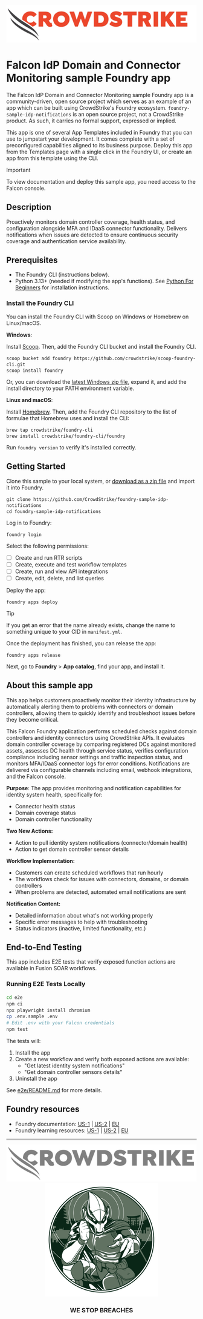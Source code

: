![CrowdStrike Falcon](/images/cs-logo.png?raw=true)

# Falcon IdP Domain and Connector Monitoring sample Foundry app

The Falcon IdP Domain and Connector Monitoring sample Foundry app is a community-driven, open source project which serves as an example of an app which can be built using CrowdStrike's Foundry ecosystem. `foundry-sample-idp-notifications` is an open source project, not a CrowdStrike product. As such, it carries no formal support, expressed or implied.

This app is one of several App Templates included in Foundry that you can use to jumpstart your development. It comes complete with a set of preconfigured capabilities aligned to its business purpose. Deploy this app from the Templates page with a single click in the Foundry UI, or create an app from this template using the CLI.

> [!IMPORTANT]  
> To view documentation and deploy this sample app, you need access to the Falcon console.

## Description

Proactively monitors domain controller coverage, health status, and configuration alongside MFA and IDaaS connector functionality. Delivers notifications when issues are detected to ensure continuous security coverage and authentication service availability.

## Prerequisites

* The Foundry CLI (instructions below).
* Python 3.13+ (needed if modifying the app's functions). See [Python For Beginners](https://www.python.org/about/gettingstarted/) for installation instructions.

### Install the Foundry CLI

You can install the Foundry CLI with Scoop on Windows or Homebrew on Linux/macOS.

**Windows**:

Install [Scoop](https://scoop.sh/). Then, add the Foundry CLI bucket and install the Foundry CLI.

```shell
scoop bucket add foundry https://github.com/crowdstrike/scoop-foundry-cli.git
scoop install foundry
```

Or, you can download the [latest Windows zip file](https://assets.foundry.crowdstrike.com/cli/latest/foundry_Windows_x86_64.zip), expand it, and add the install directory to your PATH environment variable.

**Linux and macOS**:

Install [Homebrew](https://docs.brew.sh/Installation). Then, add the Foundry CLI repository to the list of formulae that Homebrew uses and install the CLI:

```shell
brew tap crowdstrike/foundry-cli
brew install crowdstrike/foundry-cli/foundry
```

Run `foundry version` to verify it's installed correctly.

## Getting Started

Clone this sample to your local system, or [download as a zip file](https://github.com/CrowdStrike/foundry-sample-idp-notifications/archive/refs/heads/main.zip) and import it into Foundry.

```shell
git clone https://github.com/CrowdStrike/foundry-sample-idp-notifications
cd foundry-sample-idp-notifications
```

Log in to Foundry:

```shell
foundry login
```

Select the following permissions:

- [ ] Create and run RTR scripts
- [ ] Create, execute and test workflow templates
- [ ] Create, run and view API integrations
- [ ] Create, edit, delete, and list queries

Deploy the app:

```shell
foundry apps deploy
```

> [!TIP]
> If you get an error that the name already exists, change the name to something unique to your CID in `manifest.yml`.

Once the deployment has finished, you can release the app:

```shell
foundry apps release
```

Next, go to **Foundry** > **App catalog**, find your app, and install it.

## About this sample app

This app helps customers proactively monitor their identity infrastructure by automatically alerting them to problems with connectors or domain controllers, allowing them to quickly identify and troubleshoot issues before they become critical.

This Falcon Foundry application performs scheduled checks against domain controllers and identity connectors using CrowdStrike APIs. It evaluates domain controller coverage by comparing registered DCs against monitored assets, assesses DC health through service status, verifies configuration compliance including sensor settings and traffic inspection status, and monitors MFA/IDaaS connector logs for error conditions. Notifications are delivered via configurable channels including email, webhook integrations, and the Falcon console.

**Purpose**: The app provides monitoring and notification capabilities for identity system health, specifically for:

* Connector health status
* Domain coverage status
* Domain controller functionality

**Two New Actions:**

* Action to pull identity system notifications (connector/domain health)
* Action to get domain controller sensor details

**Workflow Implementation:**

* Customers can create scheduled workflows that run hourly
* The workflows check for issues with connectors, domains, or domain controllers
* When problems are detected, automated email notifications are sent

**Notification Content:**

* Detailed information about what's not working properly
* Specific error messages to help with troubleshooting
* Status indicators (inactive, limited functionality, etc.)

## End-to-End Testing

This app includes E2E tests that verify exposed function actions are available in Fusion SOAR workflows.

### Running E2E Tests Locally

```bash
cd e2e
npm ci
npx playwright install chromium
cp .env.sample .env
# Edit .env with your Falcon credentials
npm test
```

The tests will:
1. Install the app
2. Create a new workflow and verify both exposed actions are available:
   - "Get latest identity system notifications"
   - "Get domain controller sensors details"
3. Uninstall the app

See [e2e/README.md](e2e/README.md) for more details.

## Foundry resources

- Foundry documentation: [US-1](https://falcon.crowdstrike.com/documentation/category/c3d64B8e/falcon-foundry) | [US-2](https://falcon.us-2.crowdstrike.com/documentation/category/c3d64B8e/falcon-foundry) | [EU](https://falcon.eu-1.crowdstrike.com/documentation/category/c3d64B8e/falcon-foundry)
- Foundry learning resources: [US-1](https://falcon.crowdstrike.com/foundry/learn) | [US-2](https://falcon.us-2.crowdstrike.com/foundry/learn) | [EU](https://falcon.eu-1.crowdstrike.com/foundry/learn)

---

<p align="center"><img src="/images/cs-logo-footer.png"><br/><img width="300px" src="/images/adversary-goblin-panda.png"></p>
<h3><p align="center">WE STOP BREACHES</p></h3>
